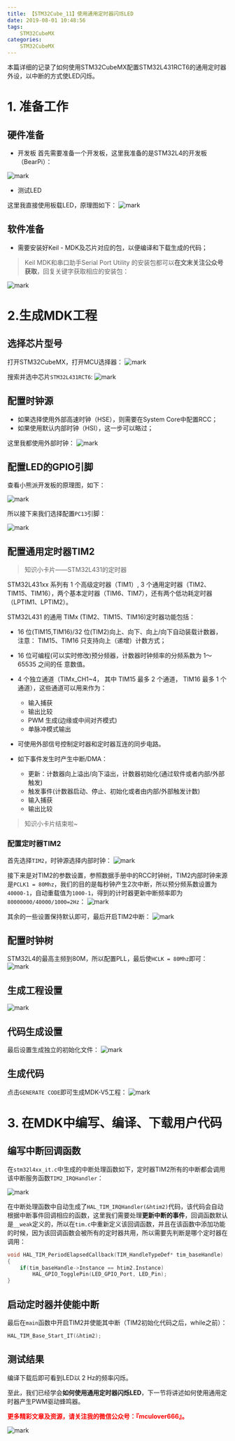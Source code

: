 ```yaml
---
title: 【STM32Cube_11】使用通用定时器闪烁LED
date: 2019-08-01 10:48:56
tags:
    STM32CubeMX
categories:
    STM32CubeMX
---
```


本篇详细的记录了如何使用STM32CubeMX配置STM32L431RCT6的通用定时器外设，以中断的方式使LED闪烁。
<!--more-->

# 1. 准备工作
## 硬件准备
- 开发板
首先需要准备一个开发板，这里我准备的是STM32L4的开发板（BearPi）：

![mark](http://mculover666.cn/image/20190806/9uiPTi5odYSj.png?imageslim)

- 测试LED

这里我直接使用板载LED，原理图如下：
![mark](http://mculover666.cn/image/20190807/mvxaRos96773.png?imageslim)

## 软件准备
- 需要安装好Keil - MDK及芯片对应的包，以便编译和下载生成的代码；

>Keil MDK和串口助手Serial Port Utility 的安装包都可以**在文末关注公众号获取**，回复关键字获取相应的安装包：

![mark](http://mculover666.cn/image/20190814/gubaOwmETp1w.png?imageslim)

# 2.生成MDK工程
## 选择芯片型号
打开STM32CubeMX，打开MCU选择器：
![mark](http://mculover666.cn/image/20190806/gBP6glmUSH80.png?imageslim)

搜索并选中芯片`STM32L431RCT6`:
![mark](http://mculover666.cn/image/20190806/gnyHwdl53uVD.png?imageslim)

## 配置时钟源
- 如果选择使用外部高速时钟（HSE），则需要在System Core中配置RCC；
- 如果使用默认内部时钟（HSI），这一步可以略过；

这里我都使用外部时钟：
![mark](http://mculover666.cn/image/20190806/k593lGGb5tlW.png?imageslim)

## 配置LED的GPIO引脚
查看小熊派开发板的原理图，如下：

![mark](http://mculover666.cn/image/20190812/5iCtQUfKbgzA.png?imageslim)

所以接下来我们选择配置`PC13`引脚：

![mark](http://mculover666.cn/image/20190812/Ad3UrGCsgjXr.png?imageslim)

## 配置通用定时器TIM2
>知识小卡片——STM32L431的定时器

STM32L431xx 系列有 1 个高级定时器（TIM1）, 3 个通用定时器（TIM2、TIM15、TIM16），两个基本定时器（TIM6、TIM7），还有两个低功耗定时器（LPTIM1、LPTIM2）。

STM32L431 的通用 TIMx (TIM2、TIM15、TIM16)定时器功能包括：

- 16 位(TIM15,TIM16)/32 位(TIM2)向上、向下、向上/向下自动装载计数器，注意：
TIM15、TIM16 只支持向上（递增）计数方式；
- 16 位可编程(可以实时修改)预分频器，计数器时钟频率的分频系数为 1～65535 之间的任
意数值。
- 4 个独立通道（TIMx_CH1~4， 其中 TIM15 最多 2 个通道， TIM16 最多 1 个
通道），这些通道可以用来作为：

  * 输入捕获
  * 输出比较
  * PWM 生成(边缘或中间对齐模式)
  * 单脉冲模式输出

- 可使用外部信号控制定时器和定时器互连的同步电路。
- 如下事件发生时产生中断/DMA：
  * 更新：计数器向上溢出/向下溢出，计数器初始化(通过软件或者内部/外部触发)
  * 触发事件(计数器启动、停止、初始化或者由内部/外部触发计数)
  * 输入捕获
  * 输出比较

>知识小卡片结束啦~

### 配置定时器TIM2
首先选择`TIM2`，时钟源选择内部时钟：
![mark](http://mculover666.cn/image/20190807/NltQViLTCKmj.png?imageslim)

接下来是对TIM2的参数设置，参照数据手册中的RCC时钟树，TIM2内部时钟来源是`PCLK1 = 80Mhz`，我们的目的是每秒钟产生2次中断，所以预分频系数设置为`40000-1`，自动重载值为`1000-1`，得到的计时器更新中断频率即为`80000000/40000/1000=2Hz`：
![mark](http://mculover666.cn/image/20190807/FsrFLXtFVJBc.png?imageslim)

其余的一些设置保持默认即可，最后开启TIM2中断：
![mark](http://mculover666.cn/image/20190807/q8syGvcE19c0.png?imageslim)

## 配置时钟树
STM32L4的最高主频到80M，所以配置PLL，最后使`HCLK = 80Mhz`即可：
![mark](http://mculover666.cn/image/20190806/1TQg7frjRpVr.png?imageslim)

## 生成工程设置
![mark](http://mculover666.cn/image/20190807/RmgpLb30TEyD.png?imageslim)

## 代码生成设置
最后设置生成独立的初始化文件：
![mark](http://mculover666.cn/image/20190806/T6WvSK6Dfpts.png?imageslim)

## 生成代码
点击`GENERATE CODE`即可生成MDK-V5工程：
![mark](http://mculover666.cn/image/20190806/s0jGhLBWW6Cm.png?imageslim)

# 3. 在MDK中编写、编译、下载用户代码
## 编写中断回调函数
在`stm32l4xx_it.c`中生成的中断处理函数如下，定时器TIM2所有的中断都会调用该中断服务函数`TIM2_IRQHandler`：

![mark](http://mculover666.cn/image/20190807/j4GAcl4onlAR.png?imageslim)

在中断处理函数中自动生成了`HAL_TIM_IRQHandler(&htim2)`代码，该代码会自动根据中断事件回调相应的函数，这里我们需要处理**更新中断的事件**，回调函数默认是`__weak`定义的，所以在`tim.c`中重新定义该回调函数，并且在该函数中添加功能的时候，因为该回调函数会被所有的定时器共用，所以需要先判断是哪个定时器在调用：
```c
void HAL_TIM_PeriodElapsedCallback(TIM_HandleTypeDef* tim_baseHandle)
{
	if(tim_baseHandle->Instance == htim2.Instance)
		HAL_GPIO_TogglePin(LED_GPIO_Port, LED_Pin);
}
```
## 启动定时器并使能中断
最后在`main`函数中开启TIM2并使能其中断（TIM2初始化代码之后，while之前）：
```c
HAL_TIM_Base_Start_IT(&htim2);
```

## 测试结果
编译下载后即可看到LED以 2 Hz的频率闪烁。

至此，我们已经学会**如何使用通用定时器闪烁LED**，下一节将讲述如何使用通用定时器产生PWM驱动蜂鸣器。

**<font color="#FF0000">更多精彩文章及资源，请关注我的微信公众号：『mculover666』。</font>**

![mark](http://mculover666.cn/image/20190814/NQqt1eRxrl1K.png?imageslim)